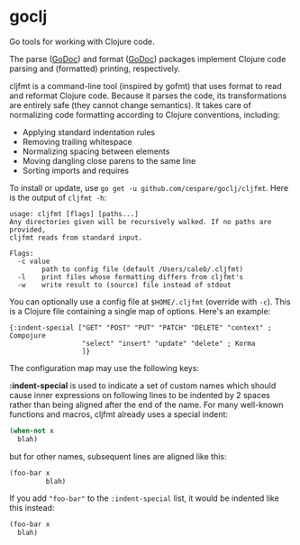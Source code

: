 # goclj

Go tools for working with Clojure code.

The parse ([GoDoc](http://godoc.org/github.com/cespare/goclj/parse)) and format
([GoDoc](http://godoc.org/github.com/cespare/goclj/format)) packages implement
Clojure code parsing and (formatted) printing, respectively.

cljfmt is a command-line tool (inspired by gofmt) that uses format to read and
reformat Clojure code. Because it parses the code, its transformations are
entirely safe (they cannot change semantics). It takes care of normalizing
code formatting according to Clojure conventions, including:

- Applying standard indentation rules
- Removing trailing whitespace
- Normalizing spacing between elements
- Moving dangling close parens to the same line
- Sorting imports and requires

To install or update, use `go get -u github.com/cespare/goclj/cljfmt`. Here is
the output of `cljfmt -h`:

```
usage: cljfmt [flags] [paths...]
Any directories given will be recursively walked. If no paths are provided,
cljfmt reads from standard input.

Flags:
  -c value
        path to config file (default /Users/caleb/.cljfmt)
  -l    print files whose formatting differs from cljfmt's
  -w    write result to (source) file instead of stdout
```

You can optionally use a config file at `$HOME/.cljfmt` (override with `-c`).
This is a Clojure file containing a single map of options. Here's an example:

```
{:indent-special ["GET" "POST" "PUT" "PATCH" "DELETE" "context" ; Compojure
                  "select" "insert" "update" "delete" ; Korma
                  ]}
```

The configuration map may use the following keys:

**:indent-special** is used to indicate a set of custom names which should cause
inner expressions on following lines to be indented by 2 spaces rather than
being aligned after the end of the name. For many well-known functions and
macros, cljfmt already uses a special indent:

``` clojure
(when-not x
  blah)
```

but for other names, subsequent lines are aligned like this:

``` clojure
(foo-bar x
         blah)
```

If you add `"foo-bar"` to the `:indent-special` list, it would be indented like
this instead:

``` clojure
(foo-bar x
  blah)
```
